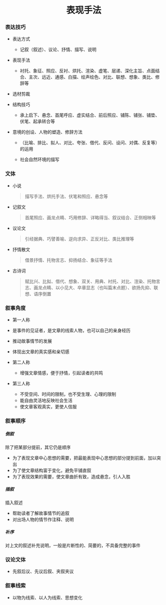 <h1 align="center">表现手法</h1>




### 表达技巧

- 表达方式
  
  - 记叙（叙述）、议论、抒情、描写、说明
- 表现手法
  
  - 衬托、象征、照应、反衬、烘托、渲染、虚笔、层递、深化主旨、点面结合、主次、远近、通感、白描、绘声绘色、对比、联想、想象、类比、修辞等
- 选材剪裁
- 结构技巧
  
  - 承上启下、悬念、首尾呼应、虚实结合、前后照应、铺陈、铺张、铺垫、伏笔、起承转合等
- 意境的创设、人物的塑造、修辞方法
  - （比喻、排比、拟人、对比、夸张、借代、反问、设问、对偶、反复等）的运用
  
  - 社会自然环境的描写
  

### 文体

- 小说

  > 描写手法、烘托手法、伏笔和照应、悬念等

- 记叙文

  > 首尾照应、画龙点睛、巧用修辞、详略得当、叙议结合、正侧相映等

- 议论文

  > 引经据典、巧譬善喻、逆向求异、正反对比、类比推理等

- 抒情散文

  > 借景抒情、托物言志、抑扬结合、象征等手法

- 古诗词

  > 赋比兴、比拟、借代、想象、双关、用典、衬托、对比、渲染、托物言志、画龙点睛、以小见大、卒章显志（也叫篇末点题）、欲扬先抑、联想、语序倒置

  
  
  
### 叙事角度

-  第一人称

  - 是事件的见证者，是文章的线索人物，也可以自己的亲身经历
  - 推动故事情节的发展 
  - 体现出文章的真实感和亲切感

- 第二人称

  - 增强文章情感，便于抒情，引起读者的共鸣

- 第三人称

  - 不受空间、时间的限制，也不受生理、心理的限制
  - 能自由灵活地反映社会生活
  - 使文章客观真实，更使人信服

### 叙事顺序

##### 倒叙

除了把某部分提前，其它仍是顺序

- 为了表现文章中心思想的需要，把最能表现中心思想的部分提到前面，加以突出
- 为了使文章结构富于变化，避免平铺直叙
- 为了表现效果的需要，使文章曲折有致，造成悬念，引人入胜

##### 插叙

插入叙述

- 帮助读者了解故事情节的追叙
- 对出场人物的情节作注释、说明

##### 补序

对上文的叙述补充说明，一般是片断性的、简要的，不具备完整的事件

### 议论文体

- 先叙后议、先议后叙、夹叙夹议

### 叙事线索

- 以物为线索、以人为线索、思想变化